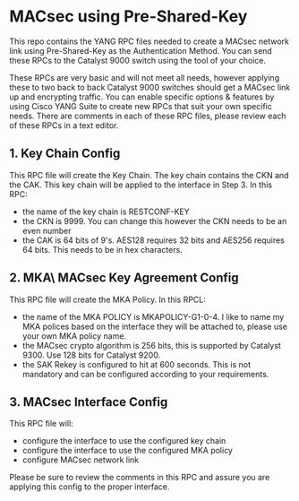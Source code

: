 # MACsec using Pre-Shared-Key

This repo contains the YANG RPC files needed to create a MACsec network link using Pre-Shared-Key as the Authentication Method. You can send these RPCs to the Catalyst 9000 switch using the tool of your choice.

These RPCs are very basic and will not meet all needs, however applying these to two back to back Catalyst 9000 switches should get a MACsec link up and encrypting traffic.  You can enable specific options & features by using Cisco YANG Suite to create new RPCs that suit your own specific needs.  There are comments in each of these RPC files, please review each of these RPCs in a text editor.


## 1. Key Chain Config
This RPC file will create the Key Chain. The key chain contains the CKN and the CAK. This key chain will be applied to the interface in Step 3.
In this RPC:
* the name of the key chain is RESTCONF-KEY
* the CKN is 9999.  You can change this however the CKN needs to be an even number
* the CAK is 64 bits of 9's.   AES128 requires 32 bits and AES256 requires 64 bits. This needs to be in hex characters. 


## 2. MKA\ MACsec Key Agreement Config
This RPC file will create the MKA Policy.
In this RPCL:
* the name of the MKA POLICY is MKAPOLICY-G1-0-4. I like to name my MKA polices based on the interface they will be attached to, please use your own MKA policy name. 
* the MACsec crypto algorithm is 256 bits, this is supported by Catalyst 9300. Use 128 bits for Catalyst 9200. 
* the SAK Rekey is configured to hit at 600 seconds. This is not mandatory and can be configured according to your requirements. 


## 3. MACsec Interface Config
This RPC file will:
* configure the interface to use the configured key chain
* configure the interface to use the configured MKA policy
* configure MACsec network link 

Please be sure to review the comments in this RPC and assure you are applying this config to the proper interface. 

